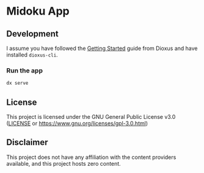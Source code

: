 # Midoku App

## Development

I assume you have followed the [Getting Started](https://dioxuslabs.com/learn/0.6/getting_started/)
guide from Dioxus and have installed `dioxus-cli`.

### Run the app

```bash
dx serve
```

<!--
### Android

See https://v2.tauri.app/start/prerequisites/#android for the prerequisites.

> [!NOTE]
> You will not need to install the `armv7-linux-androideabi` nor
> `i686-linux-android` targets as Wasmtime+Cranelift does not support arm32.
> (https://github.com/bytecodealliance/wasmtime/issues/1173)

Initialize the Android project:

```bash
cargo tauri android init --skip-targets-install
```

To develop the app for Android, run:

```bash
cargo tauri android dev
```

To build the app for Android, run:

```bash
cargo tauri android build --apk --target aarch64 x86_64
```

To sign the APK, follow the instructions at
https://v2.tauri.app/distribute/sign/android/
--->

## License

This project is licensed under the GNU General Public License v3.0
([LICENSE](LICENSE) or https://www.gnu.org/licenses/gpl-3.0.html)

## Disclaimer

This project does not have any affiliation with the content providers available,
and this project hosts zero content.
